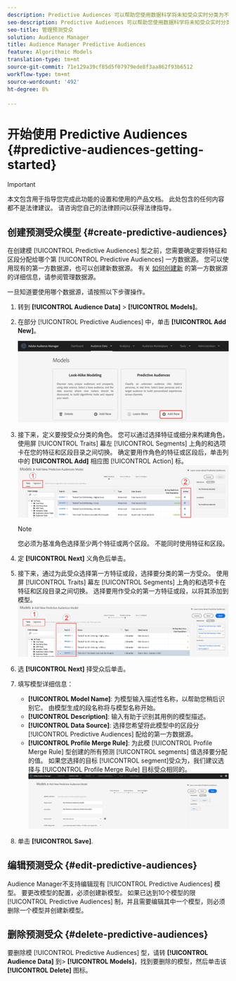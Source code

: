 ```yaml
---
description: Predictive Audiences 可以帮助您使用数据科学将未知受众实时分类为不同的角色。
seo-description: Predictive Audiences 可以帮助您使用数据科学将未知受众实时分类为不同的角色。
seo-title: 管理预测受众
solution: Audience Manager
title: Audience Manager Predictive Audiences
feature: Algorithmic Models
translation-type: tm+mt
source-git-commit: 71e129a39cf85d5f07979ede8f3aa862f93b6512
workflow-type: tm+mt
source-wordcount: '492'
ht-degree: 8%

---
```



# 开始使用 Predictive Audiences {#predictive-audiences-getting-started}

>[!IMPORTANT]
>本文包含用于指导您完成此功能的设置和使用的产品文档。 此处包含的任何内容都不是法律建议。 请咨询您自己的法律顾问以获得法律指导。

## 创建预测受众模型 {#create-predictive-audiences}

在创建模 [!UICONTROL Predictive Audiences] 型之前，您需要确定要将特征和区段分配给哪个第 [!UICONTROL Predictive Audiences] 一方数据源。 您可以使用现有的第一方数据源，也可以创建新数据源。 有关 [如何创建新](https://docs.adobe.com/content/help/en/audience-manager/user-guide/features/data-sources/manage-datasources.html) 的第一方数据源的详细信息，请参阅管理数据源。

一旦知道要使用哪个数据源，请按照以下步骤操作。

1. 转到 **[!UICONTROL Audience Data]** > **[!UICONTROL Models]**。
1. 在部分 [!UICONTROL Predictive Audiences] 中，单击 **[!UICONTROL Add New]**。

   ![smart-persona-add](assets/predictive-audiences-add.png)

1. 接下来，定义要按受众分类的角色。 您可以通过选择特征或细分来构建角色， 使用屏 [!UICONTROL Traits] 幕左 [!UICONTROL Segments] 上角的和选项卡在您的特征和区段目录之间切换。 确定要用作角色的特征或区段后，单击列中的 **[!UICONTROL Add]** 相应图 [!UICONTROL Action] 标。
   ![smart-persona-select-personas](assets/predictive-audiences-persona.png)
   >[!NOTE]
   >您必须为基准角色选择至少两个特征或两个区段。 不能同时使用特征和区段。
1. 定 **[!UICONTROL Next]** 义角色后单击。
1. 接下来，通过为此受众选择第一方特征或段，选择要分类的第一方受众。 使用屏 [!UICONTROL Traits] 幕左 [!UICONTROL Segments] 上角的和选项卡在特征和区段目录之间切换。 选择要用作受众的第一方特征或段，以将其添加到模型。
   ![smart-persona-select-受众](assets/predictive-audiences-audience.png)
1. 选 **[!UICONTROL Next]** 择受众后单击。
1. 填写模型详细信息：
   * **[!UICONTROL Model Name]**: 为模型输入描述性名称，以帮助您稍后识别它。 由模型生成的段名称将与模型名称开始。
   * **[!UICONTROL Description]**: 输入有助于识别其用例的模型描述。
   * **[!UICONTROL Data Source]**: 选择您希望将此模型中的区段分 [!UICONTROL Predictive Audiences] 配给的第一方数据源。
   * **[!UICONTROL Profile Merge Rule]**: 为此模 [!UICONTROL Profile Merge Rule] 型创建的所有预测 [!UICONTROL segments] 值选择要分配的值。 如果您选择的目标 [!UICONTROL segment]受众为，我们建议选择与 [!UICONTROL Profile Merge Rule] 目标受众相同的。
      ![预测受众保存](assets/predictive-audiences-save.png)
1. 单击 **[!UICONTROL Save]**.

## 编辑预测受众 {#edit-predictive-audiences}

Audience Manager不支持编辑现有 [!UICONTROL Predictive Audiences] 模型。 要更改模型的配置，必须创建新模型。 如果已达到10个模型的限 [!UICONTROL Predictive Audiences] 制，并且需要编辑其中一个模型，则必须删除一个模型并创建新模型。

## 删除预测受众 {#delete-predictive-audiences}

要删除模 [!UICONTROL Predictive Audiences] 型，请转 **[!UICONTROL Audience Data]** 到> **[!UICONTROL Models]**，找到要删除的模型，然后单击该 **[!UICONTROL Delete]** 图标。
